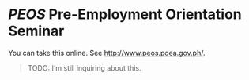 # *PEOS* Pre-Employment Orientation Seminar

You can take this online. See <http://www.peos.poea.gov.ph/>.

> TODO: I'm still inquiring about this.

<br>

